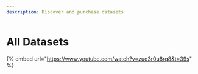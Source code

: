 ```yaml
---
description: Discover and purchase datasets
---
```


# All Datasets

{% embed url="https://www.youtube.com/watch?v=zuo3r0u8rq8&t=39s" %}



